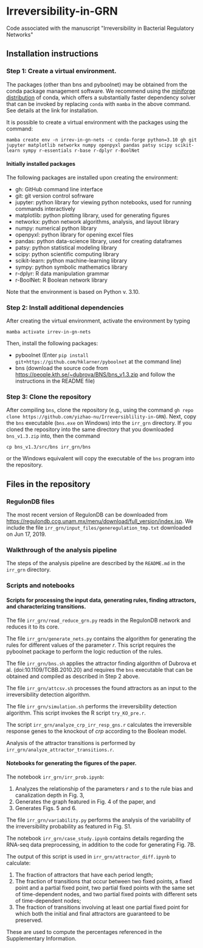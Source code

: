 # Irreversibility-in-GRN
Code associated with the manuscript "Irreversibility in Bacterial Regulatory Networks"

## Installation instructions

### Step 1: Create a virtual environment. 
The packages (other than bns and pyboolnet) may be obtained from the conda package management software. 
We recommend using the [miniforge distribution](https://github.com/conda-forge/miniforge) of conda, which offers a substantially faster dependency solver that can be invoked by replacing `conda` with `mamba` in the above command. 
See details at the link for installation.

It is possible to create a virtual environment with the packages using the command:

`mamba create env -n irrev-in-gn-nets -c conda-forge python=3.10 gh git jupyter matplotlib networkx numpy openpyxl pandas patsy scipy scikit-learn sympy r-essentials r-base r-dplyr r-BoolNet`


#### Initially installed packages

The following packages are installed upon creating the environment:

* gh: GitHub command line interface
* git: git version control sofrware
* jupyter: python library for viewing python notebooks, used for running commands interactively
* matplotlib: python plotting library, used for generating figures
* networkx: python network algorithms, analysis, and layout library
* numpy: numerical python library
* openpyxl: python library for opening excel files
* pandas: python data-science library, used for creating dataframes
* patsy: python statistical modeling library
* scipy: python scientific computing library
* scikit-learn: python machine-learning library
* sympy: python symbolic mathematics library
* r-dplyr: R data manipulation grammar
* r-BoolNet: R Boolean network library

Note that the environment is based on Python v. 3.10.

### Step 2: Install additional dependencies
After creating the virtual environment, activate the environment by typing

`mamba activate irrev-in-gn-nets`

Then, install the following packages:
* pyboolnet (Enter `pip install git+https://github.com/hklarner/pyboolnet` at the command line)
* bns (download the source code from https://people.kth.se/~dubrova/BNS/bns_v1.3.zip and follow the instructions in the README file)

### Step 3: Clone the repository
After compiling `bns`, clone the repository (e.g., using the command `gh repo clone https://github.com/yizhao-nu/Irreversiblility-in-GRN`). 
Next, copy the `bns` executable (`bns.exe` on Windows) into the `irr_grn` directory.
If you cloned the repository into the same directory that you downloaded `bns_v1.3.zip` into, then
the command

`cp bns_v1.3/src/bns irr_grn/bns`

or the Windows equivalent will copy the executable of the `bns` program into the repository.


## Files in the repository
### RegulonDB files
The most recent version of RegulonDB can be downloaded from https://regulondb.ccg.unam.mx/menu/download/full_version/index.jsp. We include the file `irr_grn/input_files/generegulation_tmp.txt` downloaded on Jun 17, 2019.

### Walkthrough of the analysis pipeline
The steps of the analysis pipeline are described by the `README.md` in the `irr_grn` directory.

### Scripts and notebooks

#### Scripts for processing the input data, generating rules, finding attractors, and characterizing transitions.
The file `irr_grn/read_reduce_grn.py` reads in the RegulonDB network and reduces it to its core.

The file `irr_grn/generate_nets.py` contains the algorithm for generating the rules for different values of the parameter $r$. This script requires the pyboolnet package to perform the logic reduction of the rules.

The file `irr_grn/bns.sh` applies the attractor finding algorithm of Dubrova et al. (doi:10.1109/TCBB.2010.20) and requires the `bns` executable that can be obtained and compiled as described in Step 2 above.

The file `irr_grn/attcsv.sh` processes the found attractors as an input to the irreversibility detection algorithm.

The file `irr_grn/simulation.sh` performs the irreversibility detection algorithm.
This script invokes the R script `try_KO_pre.r`. 

The script `irr_grn/analyze_crp_irr_resp_gns.r` calculates the irreversible response genes to the knockout of _crp_ according to the Boolean model.

Analysis of the attractor transitions is performed by `irr_grn/analyze_attractor_transitions.r`. 

#### Notebooks for generating the figures of the paper.

The notebook `irr_grn/irr_prob.ipynb`:

1. Analyzes the relationship of the parameters $r$ and $s$ to the rule bias and canalization depth in Fig. 3,
2. Generates the graph featured in Fig. 4 of the paper, and
3. Generates Figs. 5 and 6.

The file `irr_grn/variability.py` performs the analysis of the variability of the irreversibility probability as featured in Fig. S1.

The notebook `irr_grn/case_study.ipynb` contains details regarding the RNA-seq data preprocessing, in addition to the code for generating Fig. 7B.

The output of this script is used in `irr_grn/attractor_diff.ipynb` to calculate:

1. The fraction of attractors that have each period length;
2. The fraction of transitions that occur between two fixed points, a fixed point and a partial fixed point, two partial fixed points with the same set of time-dependent nodes, and two partial fixed points with different sets of time-dependent nodes;
3. The fraction of transitions involving at least one partial fixed point for which both the initial and final attractors are guaranteed to be preserved.

These are used to compute the percentages referenced in the Supplementary Information.
